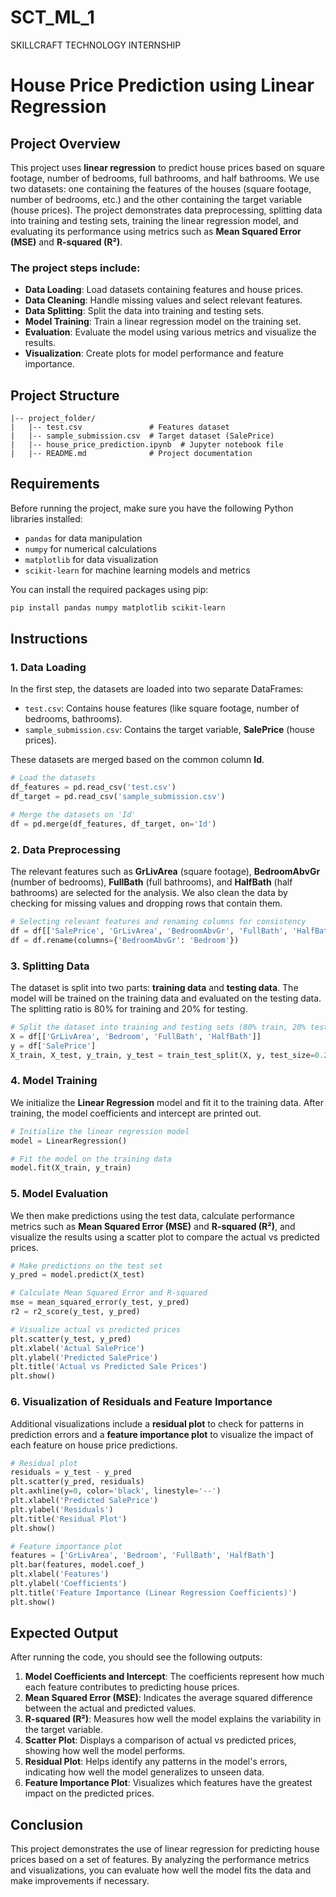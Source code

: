 # SCT_ML_1
SKILLCRAFT TECHNOLOGY INTERNSHIP
# House Price Prediction using Linear Regression

## Project Overview

This project uses **linear regression** to predict house prices based on square footage, number of bedrooms, full bathrooms, and half bathrooms. We use two datasets: one containing the features of the houses (square footage, number of bedrooms, etc.) and the other containing the target variable (house prices). The project demonstrates data preprocessing, splitting data into training and testing sets, training the linear regression model, and evaluating its performance using metrics such as **Mean Squared Error (MSE)** and **R-squared (R²)**. 

### The project steps include:
- **Data Loading**: Load datasets containing features and house prices.
- **Data Cleaning**: Handle missing values and select relevant features.
- **Data Splitting**: Split the data into training and testing sets.
- **Model Training**: Train a linear regression model on the training set.
- **Evaluation**: Evaluate the model using various metrics and visualize the results.
- **Visualization**: Create plots for model performance and feature importance.

## Project Structure

```
|-- project_folder/
|   |-- test.csv               # Features dataset
|   |-- sample_submission.csv  # Target dataset (SalePrice)
|   |-- house_price_prediction.ipynb  # Jupyter notebook file
|   |-- README.md              # Project documentation
```

## Requirements

Before running the project, make sure you have the following Python libraries installed:

- `pandas` for data manipulation
- `numpy` for numerical calculations
- `matplotlib` for data visualization
- `scikit-learn` for machine learning models and metrics

You can install the required packages using pip:

```bash
pip install pandas numpy matplotlib scikit-learn
```

## Instructions

### 1. Data Loading

In the first step, the datasets are loaded into two separate DataFrames: 
- `test.csv`: Contains house features (like square footage, number of bedrooms, bathrooms).
- `sample_submission.csv`: Contains the target variable, **SalePrice** (house prices).

These datasets are merged based on the common column **Id**.

```python
# Load the datasets
df_features = pd.read_csv('test.csv')
df_target = pd.read_csv('sample_submission.csv')

# Merge the datasets on 'Id'
df = pd.merge(df_features, df_target, on='Id')
```

### 2. Data Preprocessing

The relevant features such as **GrLivArea** (square footage), **BedroomAbvGr** (number of bedrooms), **FullBath** (full bathrooms), and **HalfBath** (half bathrooms) are selected for the analysis. We also clean the data by checking for missing values and dropping rows that contain them.

```python
# Selecting relevant features and renaming columns for consistency
df = df[['SalePrice', 'GrLivArea', 'BedroomAbvGr', 'FullBath', 'HalfBath']]
df = df.rename(columns={'BedroomAbvGr': 'Bedroom'})
```

### 3. Splitting Data

The dataset is split into two parts: **training data** and **testing data**. The model will be trained on the training data and evaluated on the testing data. The splitting ratio is 80% for training and 20% for testing.

```python
# Split the dataset into training and testing sets (80% train, 20% test)
X = df[['GrLivArea', 'Bedroom', 'FullBath', 'HalfBath']]
y = df['SalePrice']
X_train, X_test, y_train, y_test = train_test_split(X, y, test_size=0.2, random_state=42)
```

### 4. Model Training

We initialize the **Linear Regression** model and fit it to the training data. After training, the model coefficients and intercept are printed out.

```python
# Initialize the linear regression model
model = LinearRegression()

# Fit the model on the training data
model.fit(X_train, y_train)
```

### 5. Model Evaluation

We then make predictions using the test data, calculate performance metrics such as **Mean Squared Error (MSE)** and **R-squared (R²)**, and visualize the results using a scatter plot to compare the actual vs predicted prices.

```python
# Make predictions on the test set
y_pred = model.predict(X_test)

# Calculate Mean Squared Error and R-squared
mse = mean_squared_error(y_test, y_pred)
r2 = r2_score(y_test, y_pred)

# Visualize actual vs predicted prices
plt.scatter(y_test, y_pred)
plt.xlabel('Actual SalePrice')
plt.ylabel('Predicted SalePrice')
plt.title('Actual vs Predicted Sale Prices')
plt.show()
```

### 6. Visualization of Residuals and Feature Importance

Additional visualizations include a **residual plot** to check for patterns in prediction errors and a **feature importance plot** to visualize the impact of each feature on house price predictions.

```python
# Residual plot
residuals = y_test - y_pred
plt.scatter(y_pred, residuals)
plt.axhline(y=0, color='black', linestyle='--')
plt.xlabel('Predicted SalePrice')
plt.ylabel('Residuals')
plt.title('Residual Plot')
plt.show()

# Feature importance plot
features = ['GrLivArea', 'Bedroom', 'FullBath', 'HalfBath']
plt.bar(features, model.coef_)
plt.xlabel('Features')
plt.ylabel('Coefficients')
plt.title('Feature Importance (Linear Regression Coefficients)')
plt.show()
```

## Expected Output

After running the code, you should see the following outputs:
1. **Model Coefficients and Intercept**: The coefficients represent how much each feature contributes to predicting house prices.
2. **Mean Squared Error (MSE)**: Indicates the average squared difference between the actual and predicted values.
3. **R-squared (R²)**: Measures how well the model explains the variability in the target variable.
4. **Scatter Plot**: Displays a comparison of actual vs predicted prices, showing how well the model performs.
5. **Residual Plot**: Helps identify any patterns in the model's errors, indicating how well the model generalizes to unseen data.
6. **Feature Importance Plot**: Visualizes which features have the greatest impact on the predicted prices.

## Conclusion

This project demonstrates the use of linear regression for predicting house prices based on a set of features. By analyzing the performance metrics and visualizations, you can evaluate how well the model fits the data and make improvements if necessary.
